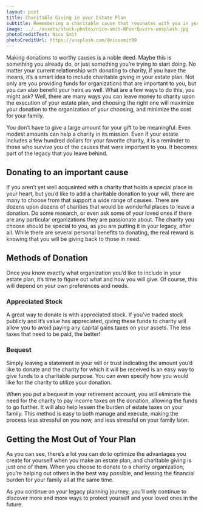 ```yaml
---
layout: post
title: Charitable Giving in your Estate Plan
subtitle: Remembering a charitable cause that resonates with you in your estate plan.
image: ../../assets/stock-photos/nico-smit-NFoerQuvzrs-unsplash.jpg
photoCreditText: Nico Smit
photoCreditUrl: https://unsplash.com/@nicosmit99
---
```

Making donations to worthy causes is a noble deed. Maybe this is something you already do, or just something you’re trying to start doing. No matter your current relationship with donating to charity, if you have the means, it’s a smart idea to include charitable giving in your estate plan. Not only are you providing funds for organizations that are important to you, but you can also benefit your heirs as well. What are a few ways to do this, you might ask? Well, there are many ways you can leave money to charity upon the execution of your estate plan, and choosing the right one will maximize your donation to the organization of your choosing, and minimize the cost for your family.

You don’t have to give a large amount for your gift to be meaningful. Even modest amounts can help a charity in its mission. Even if your estate includes a few hundred dollars for your favorite charity, it is a reminder to those who survive you of the causes that were important to you. It becomes part of the legacy that you leave behind.

## Donating to an important cause
If you aren’t yet well acquainted with a charity that holds a special place in your heart, but you’d like to add a charitable donation to your will, there are many to choose from that support a wide range of causes. There are dozens upon dozens of charities that would be wonderful places to leave a donation. Do some research, or even ask some of your loved ones if there are any particular organizations they are passionate about. The charity you choose should be special to you, as you are putting it in your legacy, after all. While there are several personal benefits to donating, the real reward is knowing that you will be giving back to those in need.

## Methods of Donation
Once you know exactly what organization you’d like to include in your estate plan, it’s time to figure out what and how you will give. Of course, this will depend on your own preferences and needs.

### Appreciated Stock
A great way to donate is with appreciated stock. If you’ve traded stock publicly and it’s value has appreciated, giving these funds to charity will allow you to avoid paying any capital gains taxes on your assets. The less taxes that need to be paid, the better!

### Bequest
Simply leaving a statement in your will or trust indicating the amount you’d like to donate and the charity for which it will be received is an easy way to give funds to a charitable purpose. You can even specify how you would like for the charity to utilize your donation.

When you put a bequest in your retirement account, you will eliminate the need for the charity to pay income taxes on the donation, allowing the funds to go further. It will also help lessen the burden of estate taxes on your family. This method is easy to both manage and execute, making the process less stressful on you now, and less stressful on your family later. 

## Getting the Most Out of Your Plan
As you can see, there’s a lot you can do to optimize the advantages you create for yourself when you make an estate plan, and charitable giving is just one of them. When you choose to donate to a charity organization, you’re helping out others in the best way possible, and lessing the financial burden for your family all at the same time.

As you continue on your legacy planning journey, you’ll only continue to discover more and more  ways to protect yourself and your loved ones in the future. 
